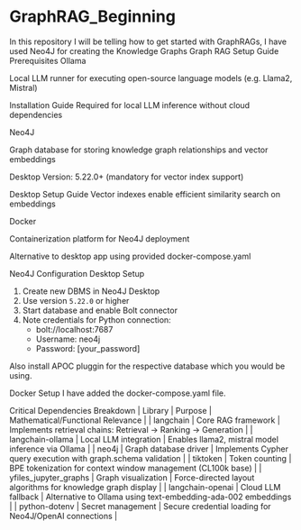 # GraphRAG_Beginning
In this repository I will be telling how to get started with GraphRAGs, I have used Neo4J for creating the Knowledge Graphs
Graph RAG Setup Guide
Prerequisites
Ollama

Local LLM runner for executing open-source language models (e.g. Llama2, Mistral)

Installation Guide
Required for local LLM inference without cloud dependencies

Neo4J

Graph database for storing knowledge graph relationships and vector embeddings

Desktop Version: 5.22.0+ (mandatory for vector index support)

Desktop Setup Guide
Vector indexes enable efficient similarity search on embeddings

Docker

Containerization platform for Neo4J deployment

Alternative to desktop app using provided docker-compose.yaml

Neo4J Configuration
Desktop Setup
1. Create new DBMS in Neo4J Desktop
2. Use version `5.22.0` or higher
3. Start database and enable Bolt connector
4. Note credentials for Python connection:
   - bolt://localhost:7687
   - Username: neo4j
   - Password: [your_password]

Also install APOC pluggin for the respective database which you would be using. 

Docker Setup
I have added the docker-compose.yaml file.

Critical Dependencies Breakdown
| Library	| Purpose	| Mathematical/Functional Relevance |
| langchain	| Core RAG framework | Implements retrieval chains: Retrieval → Ranking → Generation |
| langchain-ollama | Local LLM integration | Enables llama2, mistral model inference via Ollama |
| neo4j	| Graph database driver |	Implements Cypher query execution with graph.schema validation |
| tiktoken |	Token counting | BPE tokenization for context window management (CL100k base) |
| yfiles_jupyter_graphs |	Graph visualization |	Force-directed layout algorithms for knowledge graph display |
| langchain-openai | Cloud LLM fallback |	Alternative to Ollama using text-embedding-ada-002 embeddings |
| python-dotenv	| Secret management |	Secure credential loading for Neo4J/OpenAI connections |
